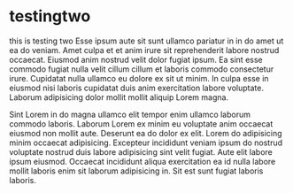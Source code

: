 # testingtwo
this is testing two
Esse ipsum aute sit sunt ullamco pariatur in in do amet ut ea do veniam. Amet culpa et et anim irure sit reprehenderit labore nostrud occaecat. Eiusmod anim nostrud velit dolor fugiat ipsum. Ea sint esse commodo fugiat nulla velit cillum cillum et laboris commodo consectetur irure. Cupidatat nulla ullamco eu dolore ex sit ut minim. In culpa esse in eiusmod nisi laboris cupidatat duis anim exercitation labore voluptate. Laborum adipisicing dolor mollit mollit aliquip Lorem magna.

Sint Lorem in do magna ullamco elit tempor enim ullamco laborum commodo laboris. Laborum Lorem ex minim eu voluptate anim occaecat eiusmod non mollit aute. Deserunt ea do dolor ex elit.
Lorem do adipisicing minim occaecat adipisicing. Excepteur incididunt veniam ipsum do nostrud voluptate nostrud duis labore adipisicing sint velit fugiat. Aute elit labore ipsum eiusmod. Occaecat incididunt aliqua exercitation ea id nulla labore mollit laboris enim sit laborum adipisicing in. Sit est sunt fugiat laboris laboris.
